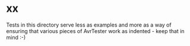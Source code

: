 # xx

Tests in this directory serve less as examples and more as a way of ensuring
that various pieces of AvrTester work as indented - keep that in mind :-)
